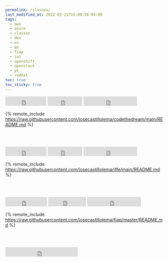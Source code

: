 ```yaml
---
permalink: /classes/
last_modified_at: 2022-03-21T16:00:58-04:00
tags:
  - aws
  - azure
  - classes
  - dev
  - es
  - en
  - fiap
  - iot
  - openshift
  - openstack
  - pt
  - redhat
toc: true
toc_sticky: true
---
```


<iframe src="https://ghbtns.com/github-btn.html?user=josecastillolema&repo=codethedream&type=watch&count=true&size=large&v=2" frameborder="0" scrolling="0" width="130" height="30" title="GitHub"></iframe>
<iframe src="https://ghbtns.com/github-btn.html?user=josecastillolema&repo=codethedream&type=star&count=true&size=large" frameborder="0" scrolling="0" width="110" height="30" title="GitHub"></iframe>
<iframe src="https://ghbtns.com/github-btn.html?user=josecastillolema&repo=codethedream&type=fork&count=true&size=large" frameborder="0" scrolling="0" width="170" height="30" title="GitHub"></iframe>

{% remote_include https://raw.githubusercontent.com/josecastillolema/codethedream/main/README.md %}

<br/><br/>

<iframe src="https://ghbtns.com/github-btn.html?user=josecastillolema&repo=iffe&type=watch&count=true&size=large&v=2" frameborder="0" scrolling="0" width="130" height="30" title="GitHub"></iframe>
<iframe src="https://ghbtns.com/github-btn.html?user=josecastillolema&repo=iffe&type=star&count=true&size=large" frameborder="0" scrolling="0" width="110" height="30" title="GitHub"></iframe>
<iframe src="https://ghbtns.com/github-btn.html?user=josecastillolema&repo=iffe&type=fork&count=true&size=large" frameborder="0" scrolling="0" width="170" height="30" title="GitHub"></iframe>

{% remote_include https://raw.githubusercontent.com/josecastillolema/iffe/main/README.md %}

<br/><br/>

<iframe src="https://ghbtns.com/github-btn.html?user=josecastillolema&repo=fiap&type=watch&count=true&size=large&v=2" frameborder="0" scrolling="0" width="132" height="30" title="GitHub"></iframe>
<iframe src="https://ghbtns.com/github-btn.html?user=josecastillolema&repo=fiap&type=star&count=true&size=large" frameborder="0" scrolling="0" width="120" height="30" title="GitHub"></iframe>
<iframe src="https://ghbtns.com/github-btn.html?user=josecastillolema&repo=fiap&type=fork&count=true&size=large" frameborder="0" scrolling="0" width="170" height="30" title="GitHub"></iframe>

{% remote_include https://raw.githubusercontent.com/josecastillolema/fiap/master/README.md %}

<br/><br/>

<iframe src="https://ghbtns.com/github-btn.html?user=josecastillolema&type=follow&count=true&size=large" frameborder="0" scrolling="0" width="230" height="30" title="GitHub"></iframe>
